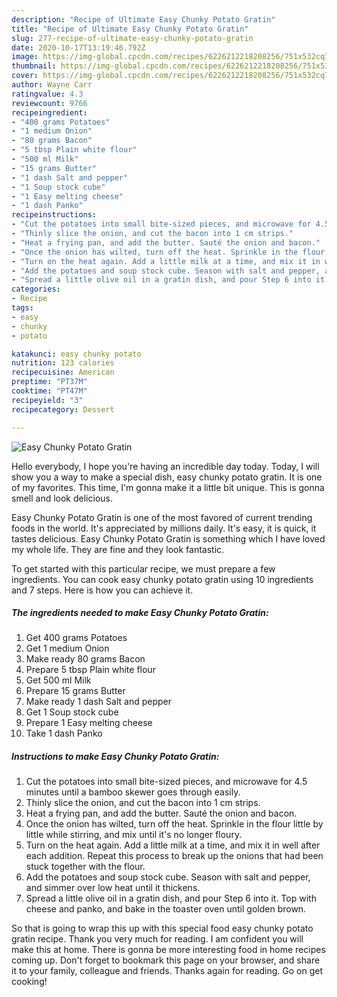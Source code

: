 ```yaml
---
description: "Recipe of Ultimate Easy Chunky Potato Gratin"
title: "Recipe of Ultimate Easy Chunky Potato Gratin"
slug: 277-recipe-of-ultimate-easy-chunky-potato-gratin
date: 2020-10-17T13:19:46.792Z
image: https://img-global.cpcdn.com/recipes/6226212218208256/751x532cq70/easy-chunky-potato-gratin-recipe-main-photo.jpg
thumbnail: https://img-global.cpcdn.com/recipes/6226212218208256/751x532cq70/easy-chunky-potato-gratin-recipe-main-photo.jpg
cover: https://img-global.cpcdn.com/recipes/6226212218208256/751x532cq70/easy-chunky-potato-gratin-recipe-main-photo.jpg
author: Wayne Carr
ratingvalue: 4.3
reviewcount: 9766
recipeingredient:
- "400 grams Potatoes"
- "1 medium Onion"
- "80 grams Bacon"
- "5 tbsp Plain white flour"
- "500 ml Milk"
- "15 grams Butter"
- "1 dash Salt and pepper"
- "1 Soup stock cube"
- "1 Easy melting cheese"
- "1 dash Panko"
recipeinstructions:
- "Cut the potatoes into small bite-sized pieces, and microwave for 4.5 minutes until a bamboo skewer goes through easily."
- "Thinly slice the onion, and cut the bacon into 1 cm strips."
- "Heat a frying pan, and add the butter. Sauté the onion and bacon."
- "Once the onion has wilted, turn off the heat. Sprinkle in the flour little by little while stirring, and mix until it&#39;s no longer floury."
- "Turn on the heat again. Add a little milk at a time, and mix it in well after each addition. Repeat this process to break up the onions that had been stuck together with the flour."
- "Add the potatoes and soup stock cube. Season with salt and pepper, and simmer over low heat until it thickens."
- "Spread a little olive oil in a gratin dish, and pour Step 6 into it. Top with cheese and panko, and bake in the toaster oven until golden brown."
categories:
- Recipe
tags:
- easy
- chunky
- potato

katakunci: easy chunky potato 
nutrition: 123 calories
recipecuisine: American
preptime: "PT37M"
cooktime: "PT47M"
recipeyield: "3"
recipecategory: Dessert

---
```



![Easy Chunky Potato Gratin](https://img-global.cpcdn.com/recipes/6226212218208256/751x532cq70/easy-chunky-potato-gratin-recipe-main-photo.jpg)

Hello everybody, I hope you're having an incredible day today. Today, I will show you a way to make a special dish, easy chunky potato gratin. It is one of my favorites. This time, I'm gonna make it a little bit unique. This is gonna smell and look delicious.



Easy Chunky Potato Gratin is one of the most favored of current trending foods in the world. It's appreciated by millions daily. It's easy, it is quick, it tastes delicious. Easy Chunky Potato Gratin is something which I have loved my whole life. They are fine and they look fantastic.


To get started with this particular recipe, we must prepare a few ingredients. You can cook easy chunky potato gratin using 10 ingredients and 7 steps. Here is how you can achieve it.

<!--inarticleads1-->

##### The ingredients needed to make Easy Chunky Potato Gratin:

1. Get 400 grams Potatoes
1. Get 1 medium Onion
1. Make ready 80 grams Bacon
1. Prepare 5 tbsp Plain white flour
1. Get 500 ml Milk
1. Prepare 15 grams Butter
1. Make ready 1 dash Salt and pepper
1. Get 1 Soup stock cube
1. Prepare 1 Easy melting cheese
1. Take 1 dash Panko




<!--inarticleads2-->

##### Instructions to make Easy Chunky Potato Gratin:

1. Cut the potatoes into small bite-sized pieces, and microwave for 4.5 minutes until a bamboo skewer goes through easily.
1. Thinly slice the onion, and cut the bacon into 1 cm strips.
1. Heat a frying pan, and add the butter. Sauté the onion and bacon.
1. Once the onion has wilted, turn off the heat. Sprinkle in the flour little by little while stirring, and mix until it&#39;s no longer floury.
1. Turn on the heat again. Add a little milk at a time, and mix it in well after each addition. Repeat this process to break up the onions that had been stuck together with the flour.
1. Add the potatoes and soup stock cube. Season with salt and pepper, and simmer over low heat until it thickens.
1. Spread a little olive oil in a gratin dish, and pour Step 6 into it. Top with cheese and panko, and bake in the toaster oven until golden brown.




So that is going to wrap this up with this special food easy chunky potato gratin recipe. Thank you very much for reading. I am confident you will make this at home. There is gonna be more interesting food in home recipes coming up. Don't forget to bookmark this page on your browser, and share it to your family, colleague and friends. Thanks again for reading. Go on get cooking!
